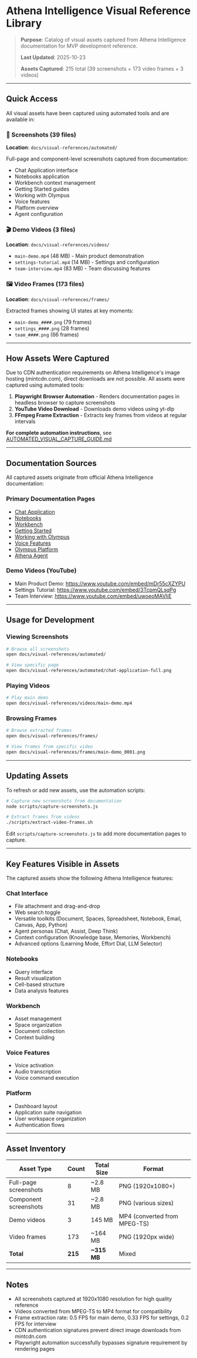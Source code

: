 # Athena Intelligence Visual Reference Library

> **Purpose**: Catalog of visual assets captured from Athena Intelligence documentation for MVP development reference.
>
> **Last Updated**: 2025-10-23
>
> **Assets Captured**: 215 total (39 screenshots + 173 video frames + 3 videos)

---

## Quick Access

All visual assets have been captured using automated tools and are available in:

### 📸 Screenshots (39 files)

**Location**: `docs/visual-references/automated/`

Full-page and component-level screenshots captured from documentation:

- Chat Application interface
- Notebooks application
- Workbench context management
- Getting Started guides
- Working with Olympus
- Voice features
- Platform overview
- Agent configuration

### 🎬 Demo Videos (3 files)

**Location**: `docs/visual-references/videos/`

- `main-demo.mp4` (48 MB) - Main product demonstration
- `settings-tutorial.mp4` (14 MB) - Settings and configuration
- `team-interview.mp4` (83 MB) - Team discussing features

### 🖼️ Video Frames (173 files)

**Location**: `docs/visual-references/frames/`

Extracted frames showing UI states at key moments:

- `main-demo_####.png` (79 frames)
- `settings_####.png` (28 frames)
- `team_####.png` (66 frames)

---

## How Assets Were Captured

Due to CDN authentication requirements on Athena Intelligence's image hosting (mintcdn.com), direct downloads are not possible. All assets were captured using automated tools:

1. **Playwright Browser Automation** - Renders documentation pages in headless browser to capture screenshots
2. **YouTube Video Download** - Downloads demo videos using yt-dlp
3. **FFmpeg Frame Extraction** - Extracts key frames from videos at regular intervals

**For complete automation instructions**, see [AUTOMATED_VISUAL_CAPTURE_GUIDE.md](./AUTOMATED_VISUAL_CAPTURE_GUIDE.md)

---

## Documentation Sources

All captured assets originate from official Athena Intelligence documentation:

### Primary Documentation Pages

- [Chat Application](https://resources.athenaintel.com/docs/applications/chat)
- [Notebooks](https://resources.athenaintel.com/docs/applications/notebooks)
- [Workbench](https://resources.athenaintel.com/docs/contextual-knowledge/workbench)
- [Getting Started](https://resources.athenaintel.com/docs/getting-started/using-athena)
- [Working with Olympus](https://resources.athenaintel.com/docs/getting-started/working-with-olympus)
- [Voice Features](https://resources.athenaintel.com/docs/applications/voice)
- [Olympus Platform](https://resources.athenaintel.com/docs/getting-started/olympus)
- [Athena Agent](https://resources.athenaintel.com/docs/getting-started/athena)

### Demo Videos (YouTube)

- Main Product Demo: https://www.youtube.com/embed/mDr55cXZYPU
- Settings Tutorial: https://www.youtube.com/embed/3TcpmQLsqPg
- Team Interview: https://www.youtube.com/embed/uwoeoMAVIiE

---

## Usage for Development

### Viewing Screenshots

```bash
# Browse all screenshots
open docs/visual-references/automated/

# View specific page
open docs/visual-references/automated/chat-application-full.png
```

### Playing Videos

```bash
# Play main demo
open docs/visual-references/videos/main-demo.mp4
```

### Browsing Frames

```bash
# Browse extracted frames
open docs/visual-references/frames/

# View frames from specific video
open docs/visual-references/frames/main-demo_0001.png
```

---

## Updating Assets

To refresh or add new assets, use the automation scripts:

```bash
# Capture new screenshots from documentation
node scripts/capture-screenshots.js

# Extract frames from videos
./scripts/extract-video-frames.sh
```

Edit `scripts/capture-screenshots.js` to add more documentation pages to capture.

---

## Key Features Visible in Assets

The captured assets show the following Athena Intelligence features:

### Chat Interface

- File attachment and drag-and-drop
- Web search toggle
- Versatile toolkits (Document, Spaces, Spreadsheet, Notebook, Email, Canvas, App, Python)
- Agent personas (Chat, Assist, Deep Think)
- Context configuration (Knowledge base, Memories, Workbench)
- Advanced options (Learning Mode, Effort Dial, LLM Selector)

### Notebooks

- Query interface
- Result visualization
- Cell-based structure
- Data analysis features

### Workbench

- Asset management
- Space organization
- Document collection
- Context building

### Voice Features

- Voice activation
- Audio transcription
- Voice command execution

### Platform

- Dashboard layout
- Application suite navigation
- User workspace organization
- Authentication flows

---

## Asset Inventory

| Asset Type            | Count   | Total Size  | Format                       |
| --------------------- | ------- | ----------- | ---------------------------- |
| Full-page screenshots | 8       | ~2.8 MB     | PNG (1920x1080+)             |
| Component screenshots | 31      | ~2.8 MB     | PNG (various sizes)          |
| Demo videos           | 3       | 145 MB      | MP4 (converted from MPEG-TS) |
| Video frames          | 173     | ~164 MB     | PNG (1920px wide)            |
| **Total**             | **215** | **~315 MB** | Mixed                        |

---

## Notes

- All screenshots captured at 1920x1080 resolution for high quality reference
- Videos converted from MPEG-TS to MP4 format for compatibility
- Frame extraction rate: 0.5 FPS for main demo, 0.33 FPS for settings, 0.2 FPS for interview
- CDN authentication signatures prevent direct image downloads from mintcdn.com
- Playwright automation successfully bypasses signature requirement by rendering pages
